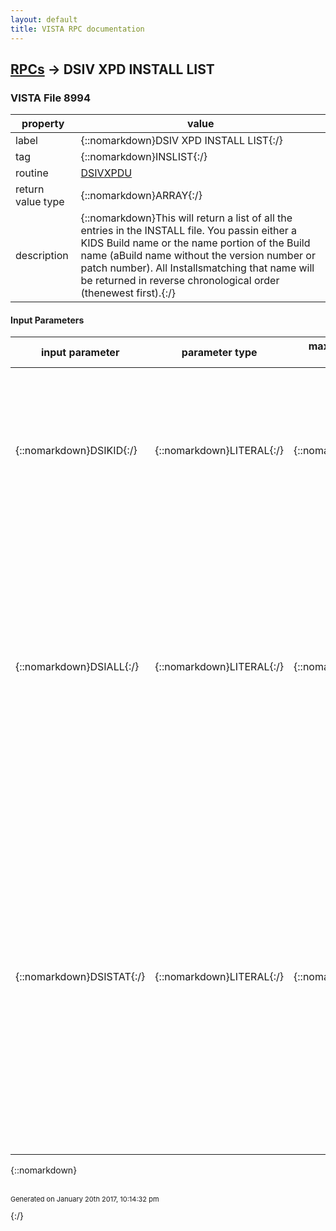 ```yaml
---
layout: default
title: VISTA RPC documentation
---
```




## [RPCs](TableOfContent.md) &#8594; DSIV XPD INSTALL LIST 



### VISTA File 8994 


 property | value 
--- | --- 
 label | {::nomarkdown}DSIV XPD INSTALL LIST{:/}
 tag | {::nomarkdown}INSLIST{:/}
 routine | [DSIVXPDU](http://code.osehra.org/dox/Routine_DSIVXPDU_source.html)
 return value type | {::nomarkdown}ARRAY{:/}
 description | {::nomarkdown}This will return a list of all the entries in the INSTALL file.  You passin either a KIDS Build name or the name portion of the Build name (aBuild name without the version number or patch number).  All Installsmatching that name will be returned in reverse chronological order (thenewest first).{:/}

#### Input Parameters

| input parameter | parameter type | maximum data length | required | description | 
| --- | --- | --- | --- | --- | 
| {::nomarkdown}DSIKID{:/} | {::nomarkdown}LITERAL{:/} | {::nomarkdown}30{:/} | {::nomarkdown}true{:/} | {::nomarkdown}This value will be used to do a Fileman lookup on the INSTALL file .01Name field.  This value can be a full Build name in the form:  <test><space><version>  or a patch <text>*<version>*<patch> This value can just be the text portion of the Build name.{:/} | 
| {::nomarkdown}DSIALL{:/} | {::nomarkdown}LITERAL{:/} | {::nomarkdown}1{:/} | {::nomarkdown}true{:/} | {::nomarkdown}This parameter will only be used if the DSIKID input value is a patchdesignation name, that is a Build name with \*\. This is a Boolean value: 1/0   Default value = 0  if 1 then return only Installs whose Build name exactly matches the    value passed in DSIKID  if 0 then return all Installs whose Build name starts with the text    portion of a patch designation:  <text>*<version>*<patch>{:/} | 
| {::nomarkdown}DSISTAT{:/} | {::nomarkdown}LITERAL{:/} | {::nomarkdown}5{:/} | {::nomarkdown}true{:/} | {::nomarkdown}This is a string of numbers which can be 0,1,2,3,4These numbers indicate the status of the KIDS Install Status  0:Loaded   1:Queued   2:Install Started   3:Install Completed  4:De-installed The only statuses that indicate a Build was actually installed are 2,3  3 indicates the install ran to completion successfully  2 indicates that the install started but never ran to completion.     There is no way to determine how far the install got just looking at     this status code. Default value = 23{:/} | 

{::nomarkdown} <br/><br/><p style="font-size: 11px">Generated on January 20th 2017, 10:14:32 pm</p>{:/}